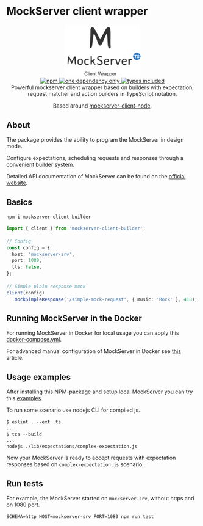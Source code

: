 # MockServer client wrapper

<div align="center">
    <img src="assets/mockserver-client-builder.png" alt="mockserver-client-builder" width="200"/>
</div>

<div align="center">
  <a href="https://npmjs.org/package/mockserver-client-builder">
    <img alt="npm" src="https://img.shields.io/npm/v/mockserver-client-builder.svg" />
  </a>
  <a href="https://npmjs.org/package/mockserver-client-builder">
    <img alt="one dependency only" src="https://badgen.net/bundlephobia/dependency-count/mockserver-client-builder" />
  </a>
  <a href="https://npmjs.org/package/mockserver-client-builder">
    <img alt="types included" src="https://badgen.net/npm/types/mockserver-client-builder" />
  </a>
</div>

<div align="center">
  Powerful mockserver client wrapper based on builders with expectation, request matcher and action builders in TypeScript notation.

  Based around <a href="https://github.com/mock-server/mockserver-client-node">mockserver-client-node</a>.
</div>


## About

The package provides the ability to program the MockServer in design mode.

Configure expectations, scheduling requests and responses through a convenient builder system.

Detailed API documentation of MockServer can be found on the [official website](https://www.mock-server.com).

## Basics

```
npm i mockserver-client-builder
```

```typescript
import { client } from 'mockserver-client-builder';

// Config
const config = {
  host: 'mockserver-srv',
  port: 1080,
  tls: false,
};

// Simple plain response mock
client(config)
  .mockSimpleResponse('/simple-mock-request', { music: 'Rock' }, 418);
```

## Running MockServer in the Docker

For running MockServer in Docker for local usage you can apply 
this [docker-compose.yml](./docker-compose.yml).

For advanced manual configuration of MockServer in Docker
see [this](https://www.mock-server.com/where/docker.html) article.

## Usage examples

After installing this NPM-package and setup local MockServer
you can try this [examples](./examples).

To run some scenario use nodejs CLI for compiled js.

```shell
$ eslint . --ext .ts
...
$ tcs --build
...
nodejs ./lib/expectations/complex-expectation.js
```

Now your MockServer is ready to accept requests with expectation responses based on `complex-expectation.js` scenario.

## Run tests

For example, the MockServer started on `mockserver-srv`, without https and on 1080 port.

```shell
SCHEMA=http HOST=mockserver-srv PORT=1080 npm run test
```